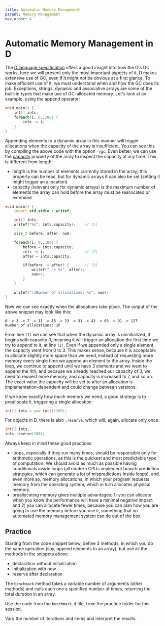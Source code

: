 ```yaml
---
title: Automatic Memory Management
parent: Memory Management
nav_order: 4
---
```


# Automatic Memory Management in D

The [D language specification](https://dlang.org/spec/garbage.html) offers a good insight into how the D's GC works, here we will present only the most important aspects of it.
D makes extensive use of GC, even if it might not be obvious at a first glance.
To make efficient use of it, we must understand when and how the GC does its job.
Exceptions, strings, dynamic and associative arrays are some of the built-in types that make use of GC-allocated memory.
Let's look at an example, using the append operator:

```d
void main() {
    int[] ints;
    foreach(i; 0..100) {
        ints ~= i;
    }
}
```

Appending elements to a dynamic array in this manner will trigger allocations when the capacity of the array is insufficient.
You can see this by compiling the above code with the option `-vgc`.
Even better, we can use the [capacity](https://dlang.org/phobos/object.html#.capacity) property of the array to inspect the capacity at any time.
This is different from length:
- length is the number of elements currently stored in the array; this property can be read, but for dynamic arrays it can also be set (setting it might trigger an allocation)
- capacity (relevant only for dynamic arrays) is the maximum number of elements the array can hold before the array must be reallocated or extended

```d
void main() {
    import std.stdio : writef;

    int[] ints;
    writef("%s", ints.capacity);    // (1)

    size_t before, after, num;

    foreach(i; 0..100) {
        before = ints.capacity;
        ints ~= i;                  // (2)
        after = ints.capacity;

        if(before != after) {       // (3)
            writef(" -> %s", after);
            num++;
        }
    }

    writef("\nNumber of allocations: %s", num);
}
```

Now we can see exactly when the allocations take place.
The output of the above snippet may look like this:

```
0 -> 3 -> 7 -> 11 -> 15 -> 23 -> 31 -> 43 -> 63 -> 91 -> 127
Number of allocations: 10
```

From line `(1)` we can see that when the dynamic array is uninitialized, it begins with capacity 0, meaning it will trigger an allocation the first time we try to append to it, at line `(2)`.
Even if we appended only a single element, the capacity went from 0 to 3.
This makes sense, because it is acceptable to allocate slightly more space than we need, instead of requesting more memory every single time we append an element to the array.
Inside the loop, we continue to append until we have 3 elements and we want to append the 4th, and because we already reached our capacity of 3, we need to request more memory, and capacity is increased to 7, and so on.
The exact value the capacity will be set to after an allocation is implementation-dependent and could change between versions.

If we know exactly how much memory we need, a good strategy is to preallocate it, triggering a single allocation:

```d
int[] ints = new int[](100);
```

For objects in D, there is also `.reserve`, which will, again, allocate only once:

```d
int[] ints;
ints.reserve(100);
```

Always keep in mind these good practices:
- loops, especially if they run many times, should be responsible only for arithmetic operations, as this is the quickest and most predictable type of computation.
We should avoid as much as possible having conditionals inside loops (all modern CPUs implement branch prediction strategies, which can generate a lot of mispredictions inside loops), and even more so, memory allocations, in which your program requests memory from the operating system, which in turn allocates physical memory.
- preallocating memory gives multiple advantages: 1) you can allocate when you know the performance will have a minimal negative impact and 2) you can allocate fewer times, because you can plan how you are going to use the memory before you use it, something that no automated memory management system can do out of the box

## Practice

Starting from the code snippet below, define 3 methods, in which you do the same operation (say, append elements to an array), but use all the methods in the snippets above:
- declaration without initialization
- initialization with new
- reserve after declaration

The `benchmark` method takes a variable number of arguments (other methods) and calls each one a specified number of times, returning the total duration in an array.

Use the code from the `benchmark.d` file, from the practice folder for this session. 

Vary the number of iterations and items and interpret the results.
